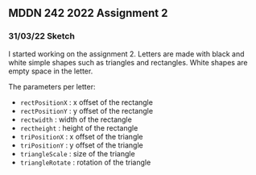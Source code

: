 ## MDDN 242 2022 Assignment 2

### 31/03/22 Sketch

I started working on the assignment 2. Letters are made with black and white simple shapes such as triangles and rectangles. White shapes are empty space in the letter.

The parameters per letter:
  * `rectPositionX` : x offset of the rectangle
  * `rectPositionY` : y offset of the rectangle
  * `rectwidth` : width of the rectangle
  * `rectheight` : height of the rectangle
  * `triPositionX` : x offset of the triangle
  * `triPositionY` : y offset of the triangle
  * `triangleScale` : size of the triangle
  * `triangleRotate` : rotation of the triangle
